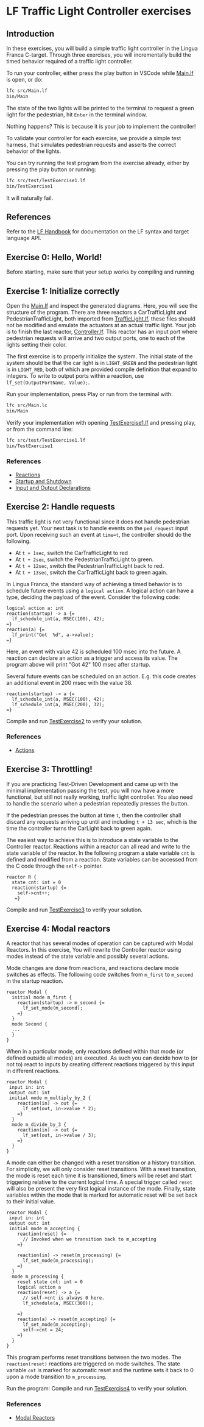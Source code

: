 # LF Traffic Light Controller exercises

## Introduction

In these exercises, you will build a simple traffic light controller in the Lingua Franca C-target. Through three exercises, you will incrementally build the timed
behavior required of a traffic light controller.

To run your controller, either press the play button in VSCode while [Main.lf](src/Main.lf) is open, or do:
```sh
lfc src/Main.lf
bin/Main
```

The state of the two lights will be printed to the terminal to request a 
green light for the pedestrian, hit `Enter` in the terminal window.

Nothing happens? This is because it is your job to implement the controller!

To validate your controller for each exercise, we provide a simple test harness,
that simulates pedestrian requests and asserts the correct behavior of the lights.

You can try running the test program from the exercise already, either by pressing
the play button or running:

```sh
lfc src/test/TestExercise1.lf
bin/TestExercise1
```

It will naturally fail.


## References
Refer to the [LF Handbook](https://www.lf-lang.org/docs/) for documentation on
the LF syntax and target language API. 


## Exercise 0: Hello, World!
Before starting, make sure that your setup works by compiling and running 

## Exercise 1: Initialize correctly
Open the [Main.lf](src/Main.lf) and inspect the generated diagrams. Here, you will
see the structure of the program. There are three reactors 
a CarTrafficLight and PedestrianTrafficLight, both imported from [TrafficLight.lf](src/lib/TrafficLight.lf), these files
should not be modified and emulate the actuators at an actual traffic light. Your job is to finish the last reactor, [Controller.lf](src/Controller.lf). This reactor has an input port where pedestrian requests will arrive and two output ports, one to each of the lights setting their color.

The first exercise is to properly initialize the system. The initial state of the system should be that the car light is in `LIGHT_GREEN` and the pedestrian light is in `LIGHT_RED`, both of which are provided compile definition that expand to integers. To write to output ports within a reaction, use `lf_set(OutputPortName, Value);`. 

Run your implementation, press Play or run from the terminal with:

```sh
lfc src/Main.lc
bin/Main
```

Verify your implementation with opening [TestExercise1.lf](src/test/TestExercise1.lf) and pressing play, or from the command line:

```sh
lfc src/test/TestExercise1.lf
bin/TestExercise1
```

### References
- [Reactions](https://www.lf-lang.org/docs/writing-reactors/reactions)
- [Startup and Shutdown](https://www.lf-lang.org/docs/writing-reactors/time-and-timers#startup-and-shutdown)
- [Input and Output Declarations](https://www.lf-lang.org/docs/writing-reactors/inputs-and-outputs#input-and-output-declarations)

## Exercise 2: Handle requests
This traffic light is not very functional since it does not handle pedestrian requests yet. Your next task is to
handle events on the `ped_request` input port. Upon receiving such an event at `time=t`, the controller should do the following.
- At `t + 1sec`, switch the CarTrafficLight to red
- At `t + 2sec`, switch the PedestrianTrafficLight to green.
- At `t + 12sec`, switch the PedestrianTrafficLight back to red.
- At `t + 13sec`, switch the CarTrafficLight back to green again.

In Lingua Franca, the standard way of achieving a timed behavior is to schedule future events using
a `logical action`. A logical action can have a type, deciding the payload of the event. Consider the
following code:

```
logical action a: int
reaction(startup) -> a {=
  lf_schedule_int(a, MSEC(100), 42);
=}
reaction(a) {=
  lf_print("Got  %d", a->value);
=}
```

Here, an event with value 42 is scheduled 100 msec into the future. A reaction can declare
an action as a trigger and access its value. The program above will print "Got 42" 100 msec after startup.

Several future events can be scheduled on an action. E.g. this code creates an additional event in 200 msec with
the value 38.

```
reaction(startup) -> a {=
  lf_schedule_int(a, MSEC(100), 42);
  lf_schedule_int(a, MSEC(200), 32);
=}
```

Compile and run [TestExercise2](src/test/TestExercise2.lf) to verify your solution.

### References
- [Actions](https://www.lf-lang.org/docs/reference/target-language-details#actions)

## Exercise 3: Throttling!

If you are practicing Test-Driven Development and came up with the minimal implementation passing the test,
you will now have a more functional, but still not really working, traffic light controller. You also need to
handle the scenario when a pedestrian repeatedly presses the button.

If the pedestrian presses the button at time `t`, then the controller shall discard any requests arriving up until and including `t + 13 sec`, which is the time the controller turns the CarLight back to green again.  

The easiest way to achieve this is to introduce a state variable to the Controller reactor. Reactions within a reactor
can all read and write to the state variable of the reactor. In the following program a state variable `cnt` is defined and modified from a 
reaction. State variables can be accessed from the C code through the `self->` pointer.

```
reactor R {
  state cnt: int = 0
  reaction(startup) {=
    self->cnt++;
   =}
```


Compile and run [TestExercise3](src/test/TestExercise3.lf) to verify your solution.


## Exercise 4: Modal reactors

A reactor that has several modes of operation can be captured with Modal Reactors. In this exercise,
You will rewrite the Controller reactor using modes instead of the state variable and possibly several actions.

Mode changes are done from reactions, and reactions declare mode switches as effects. The following code switches from `m_first` to `m_second`
in the startup reaction.

```
reactor Modal {
  initial mode m_first {
    reaction(startup) -> m_second {=
      lf_set_mode(m_second);
    =}
  }
  mode Second {
  ...
  }
}
```

When in a particular mode, only reactions defined within that mode (or defined outside all modes) are executed. As such you can
decide how to (or not to) react to inputs by creating different reactions triggered by this input in different reactions.
```
reactor Modal {
 input in: int 
 output out: int
 initial mode m_multiply_by_2 {
    reaction(in) -> out {=
      lf_set(out, in->value * 2);
    =}
  }
  mode m_divide_by_3 {
    reaction(in) -> out {=
      lf_set(out, in->value / 3);
    =}
  }
}
```

A mode can either be changed with a reset transition or a history transition. For simplicity, we will only consider reset transitions.
With a reset transition, the mode is reset each time it is transitioned, timers will be reset and start triggering relative to the current logical time.
A special trigger called `reset` will also be present the very first logical instance of the mode. Finally, state variables within the mode that is marked for automatic reset will be set back to their initial value.

```
reactor Modal {
 input in: int 
 output out: int
 initial mode m_accepting {
    reaction(reset) {=
      // Invoked when we transition back to m_accepting
    =}

    reaction(in) -> reset(m_processing) {=
      lf_set_mode(m_processing);
    =}
  }
  mode m_processing {
    reset state cnt: int = 0
    logical action a
    reaction(reset) -> a {=
      // self->cnt is always 0 here.
      lf_schedule(a, MSEC(300));
  
    =}
    reaction(a) -> reset(m_accepting) {=
      lf_set_mode(m_accepting);
      self->cnt = 24;
    =}
  }
}
```
This program performs reset transitions between the two modes. The `reaction(reset)` reactions are triggered on mode switches. The state variable `cnt` 
is marked for automatic reset and the runtime sets it back to 0 upon a mode transition to `m_processing`.

Run the program:
Compile and run [TestExercise4](src/test/TestExercise4.lf) to verify your solution.

### References
- [Modal Reactors](https://www.lf-lang.org/docs/writing-reactors/modal-models)
